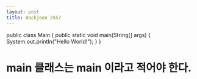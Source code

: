 ```yaml
---
layout: post
title: Backjoon 2557
---
```


public class Main {
    public static void main(String[] args) {
        System.out.println("Hello World!");
    }
}


# main 클래스는 main 이라고 적어야 한다.